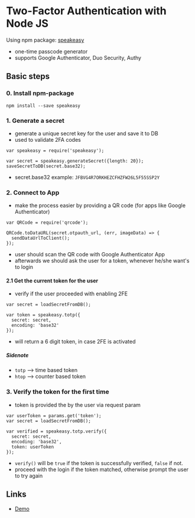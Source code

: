 # Two-Factor Authentication with Node JS
Using npm package: [speakeasy](https://www.npmjs.com/package/speakeasy)
- one-time passcode generator
- supports Google Authenticator, Duo Security, Authy

## Basic steps
### 0. Install npm-package
```
npm install --save speakeasy
```

### 1. Generate a secret
- generate a unique secret key for the user and save it to DB
- used to validate 2FA codes

```
var speakeasy = require('speakeasy');

var secret = speakeasy.generateSecret({length: 20});
saveSecretToDB(secret.base32);
```
- secret.base32 example: `JFBVG4R7ORKHEZCFHZFW26L5F55SSP2Y`

### 2. Connect to App
- make the process easier by providing a QR code (for apps like Google Authenticator)

```
var QRCode = require('qrcode');

QRCode.toDataURL(secret.otpauth_url, (err, imageData) => {
  sendDataUrlToClient();
});
```
- user should scan the QR code with Google Authenticator App
- afterwards we should ask the user for a token, whenever he/she want's to login

#### 2.1 Get the current token for the user
- verify if the user proceeded with enabling 2FE
```
var secret = loadSecretFromDB();

var token = speakeasy.totp({
  secret: secret,
  encoding: 'base32'
});
```
- will return a 6 digit token, in case 2FE is activated

##### Sidenote
- `totp` --> time based token
- `htop` --> counter based token

### 3. Verify the token for the first time
- token is provided the by the user via request param

```
var userToken = params.get('token');
var secret = loadSecretFromDB();

var verified = speakeasy.totp.verify({
  secret: secret,
  encoding: 'base32',
  token: userToken
});
```

- `verify()` will be `true` if the token is successfully verified, `false` if not.
- proceed with the login if the token matched, otherwise prompt the user to try again

## Links
* [Demo](https://sedemo-mktb.rhcloud.com/)